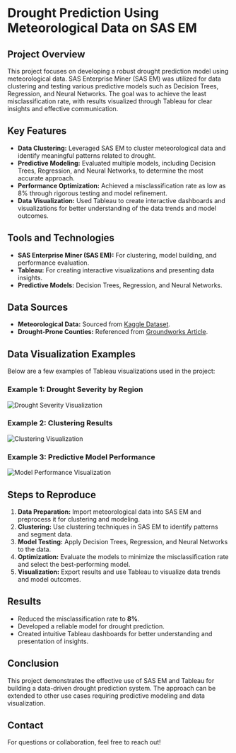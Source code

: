# Drought Prediction Using Meteorological Data on SAS EM

## Project Overview
This project focuses on developing a robust drought prediction model using meteorological data. SAS Enterprise Miner (SAS EM) was utilized for data clustering and testing various predictive models such as Decision Trees, Regression, and Neural Networks. The goal was to achieve the least misclassification rate, with results visualized through Tableau for clear insights and effective communication.

## Key Features
- **Data Clustering:** Leveraged SAS EM to cluster meteorological data and identify meaningful patterns related to drought.
- **Predictive Modeling:** Evaluated multiple models, including Decision Trees, Regression, and Neural Networks, to determine the most accurate approach.
- **Performance Optimization:** Achieved a misclassification rate as low as 8% through rigorous testing and model refinement.
- **Data Visualization:** Used Tableau to create interactive dashboards and visualizations for better understanding of the data trends and model outcomes.

## Tools and Technologies
- **SAS Enterprise Miner (SAS EM):** For clustering, model building, and performance evaluation.
- **Tableau:** For creating interactive visualizations and presenting data insights.
- **Predictive Models:** Decision Trees, Regression, and Neural Networks.

## Data Sources
- **Meteorological Data:** Sourced from [Kaggle Dataset](https://www.kaggle.com/datasets/cdminix/us-drought-meteorological-data/data).
- **Drought-Prone Counties:** Referenced from [Groundworks Article](https://www.groundworks.com/resources/worst-us-cities-for-drought/#:~:text=Percentage%2520of%2520Time%2520Spent%2520in%2520Drought%2520*,Apache%2520County:%252050%25%2520*%2520Coconino%2520County:%252042%25).

## Data Visualization Examples
Below are a few examples of Tableau visualizations used in the project:

### Example 1: Drought Severity by Region
![Drought Severity Visualization](./images/drought_severity.png)

### Example 2: Clustering Results
![Clustering Visualization](./images/clustering_results.png)

### Example 3: Predictive Model Performance
![Model Performance Visualization](./images/model_performance.png)

## Steps to Reproduce
1. **Data Preparation:** Import meteorological data into SAS EM and preprocess it for clustering and modeling.
2. **Clustering:** Use clustering techniques in SAS EM to identify patterns and segment data.
3. **Model Testing:** Apply Decision Trees, Regression, and Neural Networks to the data.
4. **Optimization:** Evaluate the models to minimize the misclassification rate and select the best-performing model.
5. **Visualization:** Export results and use Tableau to visualize data trends and model outcomes.

## Results
- Reduced the misclassification rate to **8%**.
- Developed a reliable model for drought prediction.
- Created intuitive Tableau dashboards for better understanding and presentation of insights.

## Conclusion
This project demonstrates the effective use of SAS EM and Tableau for building a data-driven drought prediction system. The approach can be extended to other use cases requiring predictive modeling and data visualization.

## Contact
For questions or collaboration, feel free to reach out!
